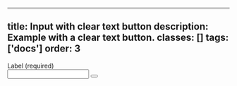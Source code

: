 <!--
 *              © 2025 Visa
 *
 * Licensed under the Apache License, Version 2.0 (the "License");
 * you may not use this file except in compliance with the License.
 * You may obtain a copy of the License at
 *
 *         http://www.apache.org/licenses/LICENSE-2.0
 *
 * Unless required by applicable law or agreed to in writing, software
 * distributed under the License is distributed on an "AS IS" BASIS,
 * WITHOUT WARRANTIES OR CONDITIONS OF ANY KIND, either express or implied.
 * See the License for the specific language governing permissions and
 * limitations under the License.
 *
 -->
---
title: Input with clear text button
description: Example with a clear text button. 
classes: []
tags: ['docs']
order: 3
---

<div class="v-flex v-flex-col v-gap-4">
  <label class="v-label" for="input-test-clear">
    Label (required)
  </label>
  <div class="v-input-container v-surface v-flex-row">
    <input class="v-input" id="input-test-clear" name="text-input-field" type="text"/>
    <button aria-label="clear" class="v-button v-button-icon v-button-tertiary v-button-small v-button-subtle" type="button">
      <svg aria-hidden="true" class="v-icon v-icon-visa v-icon-tiny" focusable="false" viewbox="0 0 16 16">
        <use href="#visa-clear-alt-tiny">
        </use>
      </svg>
    </button>
  </div>
</div>
